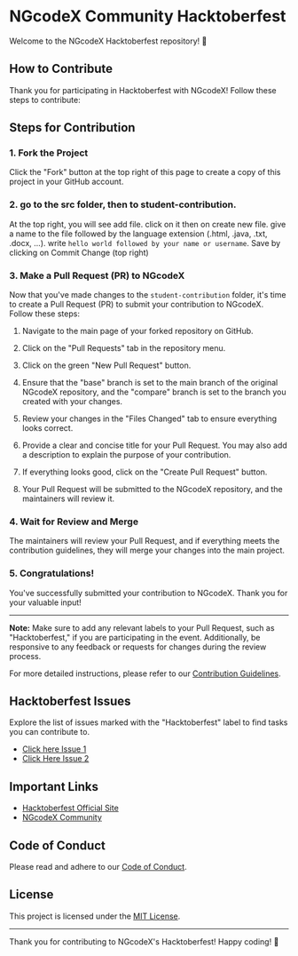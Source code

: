 # NGcodeX Community Hacktoberfest

Welcome to the NGcodeX Hacktoberfest repository! 🚀

## How to Contribute

Thank you for participating in Hacktoberfest with NGcodeX! Follow these steps to contribute:

## Steps for Contribution

### 1. Fork the Project

Click the "Fork" button at the top right of this page to create a copy of this project in your GitHub account.

### 2. go to the src folder, then to student-contribution.

At the top right, you will see add file. click on it then on create new file. give a name to the file followed by the language extension (.html, .java, .txt, .docx, ...). write `hello world followed by your name or username`. Save by clicking on Commit Change (top right)

### 3. Make a Pull Request (PR) to NGcodeX

Now that you've made changes to the `student-contribution` folder, it's time to create a Pull Request (PR) to submit your contribution to NGcodeX. Follow these steps:

1. Navigate to the main page of your forked repository on GitHub.

2. Click on the "Pull Requests" tab in the repository menu.

3. Click on the green "New Pull Request" button.

4. Ensure that the "base" branch is set to the main branch of the original NGcodeX repository, and the "compare" branch is set to the branch you created with your changes.

5. Review your changes in the "Files Changed" tab to ensure everything looks correct.

6. Provide a clear and concise title for your Pull Request. You may also add a description to explain the purpose of your contribution.

7. If everything looks good, click on the "Create Pull Request" button.

8. Your Pull Request will be submitted to the NGcodeX repository, and the maintainers will review it.

### 4. Wait for Review and Merge

The maintainers will review your Pull Request, and if everything meets the contribution guidelines, they will merge your changes into the main project.

### 5. Congratulations!

You've successfully submitted your contribution to NGcodeX. Thank you for your valuable input!

---
**Note:** Make sure to add any relevant labels to your Pull Request, such as "Hacktoberfest," if you are participating in the event. Additionally, be responsive to any feedback or requests for changes during the review process.


For more detailed instructions, please refer to our [Contribution Guidelines](https://opensource.guide/how-to-contribute/).

## Hacktoberfest Issues

Explore the list of issues marked with the "Hacktoberfest" label to find tasks you can contribute to.

- [Click here Issue 1](https://firstissue.dev/)
- [Click Here Issue 2](https://hacktoberfest-projects.vercel.app/)

## Important Links

- [Hacktoberfest Official Site](https://hacktoberfest.digitalocean.com/)
- [NGcodeX Community](https://ngcodex.com/)

## Code of Conduct

Please read and adhere to our [Code of Conduct](https://www.digitalocean.com/community/tutorial_series/an-introduction-to-open-source).

## License

This project is licensed under the [MIT License](LICENSE).

---

Thank you for contributing to NGcodeX's Hacktoberfest! Happy coding! 🎉
